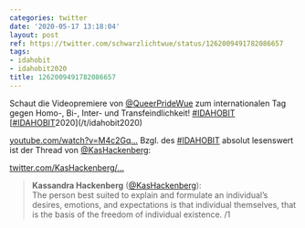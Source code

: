 ```yaml
---
categories: twitter
date: '2020-05-17 13:18:04'
layout: post
ref: https://twitter.com/schwarzlichtwue/status/1262009491782086657
tags:
- idahobit
- idahobit2020
title: 1262009491782086657
---
```

Schaut die Videopremiere von [@QueerPrideWue](https://twitter.com/QueerPrideWue) zum internationalen Tag gegen Homo-, Bi-, Inter- und Transfeindlichkeit! [#IDAHOBIT](/t/idahobit) [[#IDAHOBIT](/t/idahobit)2020](/t/idahobit2020)

[youtube.com/watch?v=M4c2Gq…](https://www.youtube.com/watch?v=M4c2Gq-EFgQ)
Bzgl. des [#IDAHOBIT](/t/idahobit) absolut lesenswert ist der Thread von [@KasHackenberg](https://twitter.com/KasHackenberg):

[twitter.com/KasHackenberg/…](https://twitter.com/KasHackenberg/status/1262106773101649921)
> <b>Kassandra Hackenberg</b> ([@KasHackenberg](https://twitter.com/KasHackenberg)):  
>The person best suited to explain and formulate an individual’s desires, emotions, and expectations is that individual themselves, that is the basis of the freedom of individual existence. /1  

